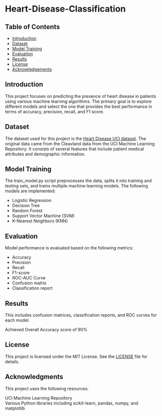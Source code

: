 # Heart-Disease-Classification

## Table of Contents
- [Introduction](#introduction)
- [Dataset](#dataset)
- [Model Training](#model-training)
- [Evaluation](#evaluation)
- [Results](#results)
- [License](#license)
- [Acknowledgements](#acknowledgements)

## Introduction
This project focuses on predicting the presence of heart disease in patients using various machine learning algorithms. The primary goal is to explore different models and select the one that provides the best performance in terms of accuracy, precision, recall, and F1 score.

## Dataset
The dataset used for this project is the [Heart Disease UCI dataset](https://archive.ics.uci.edu/ml/datasets/heart+Disease). The original data came from the Cleavland data from the UCI Machine Learning Repository. It consists of several features that include patient medical attributes and demographic information.

## Model Training
The train_model.py script preprocesses the data, splits it into training and testing sets, and trains multiple machine learning models. The following models are implemented:

- Logistic Regression
- Decision Tree
- Random Forest
- Support Vector Machine (SVM)
- K-Nearest Neighbors (KNN)

## Evaluation
Model performance is evaluated based on the following metrics:

- Accuracy
- Precision
- Recall
- F1-score
- ROC-AUC Curve
- Confusion matrix
- Classification report

## Results
This includes confusion matrices, classification reports, and ROC curves for each model.

Achieved Overall Accuracy score of 90%

## License
This project is licensed under the MIT License. See the [LICENSE](https://github.com/Jeetkavaiya/Heart-Disease-Classification/blob/main/LICENSE) file for details.

## Acknowledgments
This project uses the following resources:

UCI Machine Learning Repository
<br/>
Various Python libraries including scikit-learn, pandas, numpy, and matplotlib
